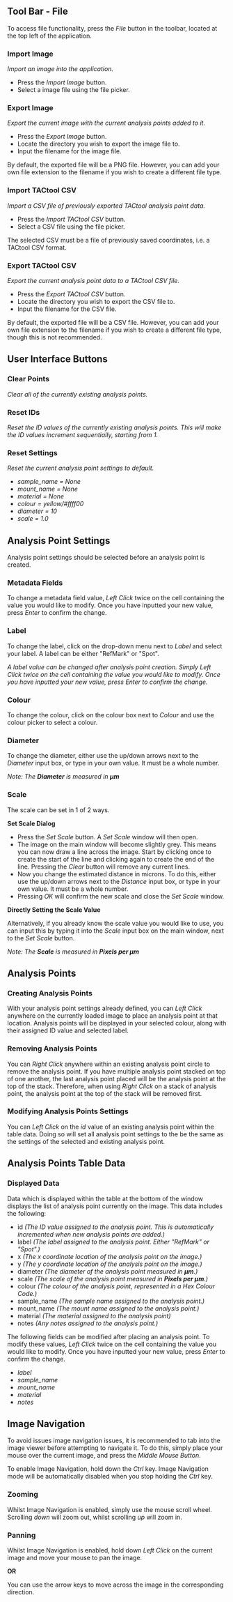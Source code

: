 ## Tool Bar - File

To access file functionality, press the _File_ button in the toolbar, located at the top left of the application.

### Import Image

_Import an image into the application._

- Press the _Import Image_ button.
- Select a image file using the file picker.

### Export Image

_Export the current image with the current analysis points added to it._

- Press the _Export Image_ button.
- Locate the directory you wish to export the image file to.
- Input the filename for the image file.

By default, the exported file will be a PNG file. However, you can add your own file extension to the filename if you wish to create a different file type.

### Import TACtool CSV

_Import a CSV file of previously exported TACtool analysis point data._

- Press the _Import TACtool CSV_ button.
- Select a CSV file using the file picker.

The selected CSV must be a file of previously saved coordinates, i.e. a TACtool CSV format.

### Export TACtool CSV

_Export the current analysis point data to a TACtool CSV file._

- Press the _Export TACtool CSV_ button.
- Locate the directory you wish to export the CSV file to.
- Input the filename for the CSV file.

By default, the exported file will be a CSV file. However, you can add your own file extension to the filename if you wish to create a different file type, though this is not recommended.

## User Interface Buttons

### Clear Points

_Clear all of the currently existing analysis points._

### Reset IDs

_Reset the ID values of the currently existing analysis points. This will make the ID values increment sequentially, starting from 1._

### Reset Settings

_Reset the current analysis point settings to default._
- _sample_name = None_
- _mount_name = None_
- _material = None_
- _colour = yellow/#ffff00_
- _diameter = 10_
- _scale = 1.0_

## Analysis Point Settings

Analysis point settings should be selected before an analysis point is created.

### Metadata Fields

To change a metadata field value, _Left Click_ twice on the cell containing the value you would like to modify. Once you have inputted your new value, press _Enter_ to confirm the change.

### Label

To change the label, click on the drop-down menu next to _Label_ and select your label. A label can be either "RefMark" or "Spot".

_A label value can be changed after analysis point creation. Simply Left Click twice on the cell containing the value you would like to modify. Once you have inputted your new value, press Enter to confirm the change._

### Colour

To change the colour, click on the colour box next to _Colour_ and use the colour picker to select a colour.

### Diameter

To change the diameter, either use the up/down arrows next to the _Diameter_ input box, or type in your own value. It must be a whole number.

_Note: The **Diameter** is measured in **µm**_

### Scale

The scale can be set in 1 of 2 ways.

**Set Scale Dialog**

- Press the _Set Scale_ button. A _Set Scale_ window will then open.
- The image on the main window will become slightly grey. This means you can now draw a line across the image. Start by clicking once to create the start of the line and clicking again to create the end of the line. Pressing the _Clear_ button will remove any current lines.
- Now you change the estimated distance in microns. To do this, either use the up/down arrows next to the _Distance_ input box, or type in your own value. It must be a whole number.
- Pressing _OK_ will confirm the new scale and close the _Set Scale_ window.

**Directly Setting the Scale Value**

Alternatively, if you already know the scale value you would like to use, you can input this by typing it into the _Scale_ input box on the main window, next to the _Set Scale_ button.

_Note: The **Scale** is measured in **Pixels per µm**_

## Analysis Points

### Creating Analysis Points

With your analysis point settings already defined, you can _Left Click_ anywhere on the currently loaded image to place an analysis point at that location.
Analysis points will be displayed in your selected colour, along with their assigned ID value and selected label.

### Removing Analysis Points

You can _Right Click_ anywhere within an existing analysis point circle to remove the analysis point. If you have multiple analysis point stacked on top of one another, the last analysis point placed will be the analysis point at the top of the stack. Therefore, when using _Right Click_ on a stack of analysis point, the analysis point at the top of the stack will be removed first.

### Modifying Analysis Points Settings

You can _Left Click_ on the _id_ value of an existing analysis point within the table data. Doing so will set all analysis point settings to the be the same as the settings of the selected and existing analysis point.

## Analysis Points Table Data

### Displayed Data

Data which is displayed within the table at the bottom of the window displays the list of analysis point currently on the image. This data includes the following:
- id _(The ID value assigned to the analysis point. This is automatically incremented when new analysis points are added.)_
- label _(The label assigned to the analysis point. Either "RefMark" or "Spot".)_
- x _(The x coordinate location of the analysis point on the image.)_
- y _(The y coordinate location of the analysis point on the image.)_
- diameter _(The diameter of the analysis point measured in **µm**.)_
- scale _(The scale of the analysis point measured in **Pixels per µm**.)_
- colour _(The colour of the analysis point, represented in a Hex Colour Code.)_
- sample_name _(The sample name assigned to the analysis point.)_
- mount_name _(The mount name assigned to the analysis point.)_
- material _(The material assigned to the analysis point)_
- notes _(Any notes assigned to the analysis point.)_

The following fields can be modified after placing an analysis point. To modify these values, _Left Click_ twice on the cell containing the value you would like to modify. Once you have inputted your new value, press _Enter_ to confirm the change.
- _label_
- _sample_name_
- _mount_name_
- _material_
- _notes_

## Image Navigation

To avoid issues image navigation issues, it is recommended to tab into the image viewer before attempting to navigate it. To do this, simply place your mouse over the current image, and press the _Middle Mouse Button_.

To enable Image Navigation, hold down the _Ctrl_ key.
Image Navigation mode will be automatically disabled when you stop holding the _Ctrl_ key.

### Zooming

Whilst Image Navigation is enabled, simply use the mouse scroll wheel. Scrolling _down_ will zoom out, whilst scrolling _up_ will zoom in.

### Panning

Whilst Image Navigation is enabled, hold down _Left Click_ on the current image and move your mouse to pan the image.

**OR**

You can use the arrow keys to move across the image in the corresponding direction.
